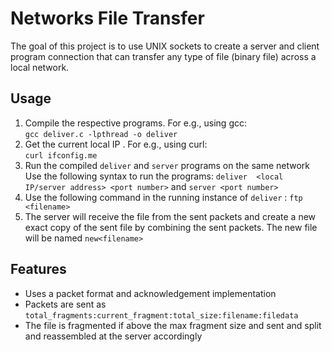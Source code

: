 # Networks File Transfer
The goal of this project is to use UNIX sockets to create a server and client program connection that can transfer any type of file (binary file) across a local network.

## Usage
1. Compile the respective programs. For e.g., using gcc:   
```gcc deliver.c -lpthread -o deliver```  
2. Get the current local IP . For e.g., using curl:  
```curl ifconfig.me```
3. Run the compiled ```deliver``` and ```server``` programs on the same network  
Use the following syntax to run the programs:
```deliver  <local IP/server address> <port number>``` and ```server <port number>```
4. Use the following command in the running instance of ```deliver``` : ```ftp <filename>```
5. The server will receive the file from the sent packets and create a new exact copy of the sent file by combining the sent packets. The new file will be named ```new<filename>```

## Features
* Uses a packet format and acknowledgement implementation
* Packets are sent as ```total_fragments:current_fragment:total_size:filename:filedata```
* The file is fragmented if above the max fragment size and sent and split and reassembled at the server accordingly